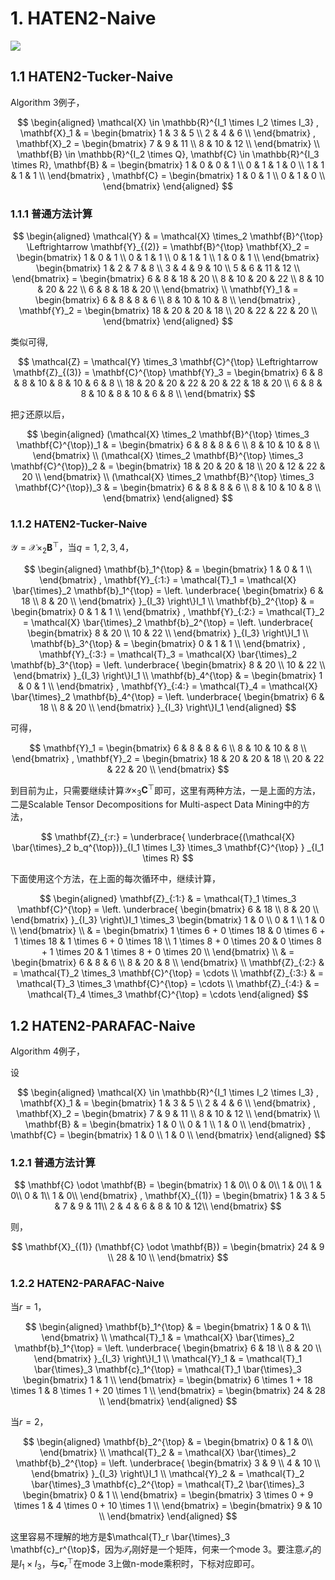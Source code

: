 # 1. HATEN2-Naive

![](/media/14890506837292.jpg)

## 1.1 HATEN2-Tucker-Naive

Algorithm 3例子，

$$
\begin{aligned}
\mathcal{X} \in \mathbb{R}^{I_1 \times I_2 \times I_3}
,
\mathbf{X}_1 & =
\begin{bmatrix}
1 & 3 & 5 \\
2 & 4 & 6 \\
\end{bmatrix}
,
\mathbf{X}_2 = 
\begin{bmatrix}
7 & 9 & 11 \\
8 & 10 & 12 \\
\end{bmatrix}
\\
\mathbf{B} \in \mathbb{R}^{I_2 \times Q}, \mathbf{C} \in \mathbb{R}^{I_3 \times R},
\mathbf{B} & =
\begin{bmatrix}
1 & 0 & 0 & 1 \\
0 & 1 & 1 & 0 \\
1 & 1 & 1 & 1 \\
\end{bmatrix}
,
\mathbf{C} = 
\begin{bmatrix}
1 & 0 & 1 \\
0 & 1 & 0 \\
\end{bmatrix}
\end{aligned}
$$

### 1.1.1 普通方法计算

$$
\begin{aligned}
\mathcal{Y} & = \mathcal{X} \times_2 \mathbf{B}^{\top} \Leftrightarrow \mathbf{Y}_{(2)} = \mathbf{B}^{\top} \mathbf{X}_2 =
\begin{bmatrix}
1 & 0 & 1 \\
0 & 1 & 1 \\
0 & 1 & 1 \\
1 & 0 & 1 \\
\end{bmatrix}
\begin{bmatrix}
1 & 2 & 7 & 8 \\
3 & 4 & 9 & 10 \\
5 & 6 & 11 & 12 \\
\end{bmatrix} =
\begin{bmatrix}
6 & 8 & 18 & 20 \\
8 & 10 & 20 & 22 \\
8 & 10 & 20 & 22 \\
6 & 8 & 18 & 20 \\
\end{bmatrix}
\\
\mathbf{Y}_1 & = 
\begin{bmatrix}
6 & 8 & 8 & 6 \\
8 & 10 & 10 & 8 \\
\end{bmatrix}
,
\mathbf{Y}_2 = 
\begin{bmatrix}
18 & 20 & 20 & 18 \\
20 & 22 & 22 & 20 \\
\end{bmatrix}
\end{aligned}
$$

类似可得,

$$
\mathcal{Z} = \mathcal{Y} \times_3 \mathbf{C}^{\top} \Leftrightarrow \mathbf{Z}_{(3)} = \mathbf{C}^{\top} \mathbf{Y}_3 =
\begin{bmatrix}
6 & 8 & 8 & 10 & 8 & 10 & 6 & 8 \\
18 & 20 & 20 & 22 & 20 & 22 & 18 & 20 \\
6 & 8 & 8 & 10 & 8 & 10 & 6 & 8 \\
\end{bmatrix}
$$

把$\mathcal{Z}$还原以后，

$$
\begin{aligned}
(\mathcal{X} \times_2 \mathbf{B}^{\top} \times_3 \mathbf{C}^{\top})_1 & =
\begin{bmatrix}
6 & 8 & 8 & 6 \\
8 & 10 & 10 & 8 \\
\end{bmatrix}
\\
(\mathcal{X} \times_2 \mathbf{B}^{\top} \times_3 \mathbf{C}^{\top})_2 & =
\begin{bmatrix}
18 & 20 & 20 & 18 \\
20 & 12 & 22 & 20 \\
\end{bmatrix}
\\
(\mathcal{X} \times_2 \mathbf{B}^{\top} \times_3 \mathbf{C}^{\top})_3 & =
\begin{bmatrix}
6 & 8 & 8 & 6 \\
8 & 10 & 10 & 8 \\
\end{bmatrix}
\end{aligned}
$$

### 1.1.2 HATEN2-Tucker-Naive

$\mathcal{Y} = \mathcal{X} \times_2 \mathbf{B}^{\top}$，当$q=1, 2, 3, 4$，

$$
\begin{aligned}
\mathbf{b}_1^{\top} & =
\begin{bmatrix}
1 & 0 & 1 \\
\end{bmatrix}
,
\mathbf{Y}_{:1:} = \mathcal{T}_1 = \mathcal{X} \bar{\times}_2 \mathbf{b}_1^{\top} = 
\left.
\underbrace{
\begin{bmatrix}
6 & 18 \\
8 & 20 \\
\end{bmatrix}
}_{I_3}
\right\}I_1
\\
\mathbf{b}_2^{\top} & =
\begin{bmatrix}
0 & 1 & 1 \\
\end{bmatrix}
,
\mathbf{Y}_{:2:} = \mathcal{T}_2 = \mathcal{X} \bar{\times}_2 \mathbf{b}_2^{\top} = 
\left.
\underbrace{
\begin{bmatrix}
8 & 20 \\
10 & 22 \\
\end{bmatrix}
}_{I_3}
\right\}I_1
\\
\mathbf{b}_3^{\top} & =
\begin{bmatrix}
0 & 1 & 1 \\
\end{bmatrix}
,
\mathbf{Y}_{:3:} = \mathcal{T}_3 = \mathcal{X} \bar{\times}_2 \mathbf{b}_3^{\top} = 
\left.
\underbrace{
\begin{bmatrix}
8 & 20 \\
10 & 22 \\
\end{bmatrix}
}_{I_3}
\right\}I_1
\\
\mathbf{b}_4^{\top} & =
\begin{bmatrix}
1 & 0 & 1 \\
\end{bmatrix}
,
\mathbf{Y}_{:4:} = \mathcal{T}_4 = \mathcal{X} \bar{\times}_2 \mathbf{b}_4^{\top} = 
\left.
\underbrace{
\begin{bmatrix}
6 & 18 \\
8 & 20 \\
\end{bmatrix}
}_{I_3}
\right\}I_1
\end{aligned}
$$

可得，

$$
\mathbf{Y}_1 = 
\begin{bmatrix}
6 & 8 & 8 & 6 \\
8 & 10 & 10 & 8 \\
\end{bmatrix}
,
\mathbf{Y}_2 = 
\begin{bmatrix}
18 & 20 & 20 & 18 \\
20 & 22 & 22 & 20 \\
\end{bmatrix}
$$

到目前为止，只需要继续计算$\mathcal{Y} \times_3 \mathbf{C}^{\top}$即可，这里有两种方法，一是上面的方法，二是Scalable Tensor Decompositions for Multi-aspect Data Mining中的方法，

$$
\mathbf{Z}_{:r:} = \underbrace{ \underbrace{(\mathcal{X} \bar{\times}_2 b_q^{\top})}_{I_1 \times I_3} \times_3 \mathbf{C}^{\top} } _{I_1 \times R}
$$

下面使用这个方法，在上面的每次循环中，继续计算，

$$
\begin{aligned}
\mathbf{Z}_{:1:} & = \mathcal{T}_1 \times_3 \mathbf{C}^{\top} =
\left.
\underbrace{
\begin{bmatrix}
6 & 18 \\
8 & 20 \\
\end{bmatrix}
}_{I_3}
\right\}I_1
\times_3
\begin{bmatrix}
1 & 0 \\
0 & 1 \\
1 & 0 \\
\end{bmatrix} \\ & =
\begin{bmatrix}
1 \times 6 + 0 \times 18 & 0 \times 6 + 1 \times 18 & 1 \times 6 + 0 \times 18 \\
1 \times 8 + 0 \times 20 & 0 \times 8 + 1 \times 20 & 1 \times 8 + 0 \times 20 \\
\end{bmatrix} \\ & =
\begin{bmatrix}
6 & 8 & 6 \\
8 & 20 & 8 \\
\end{bmatrix}
\\
\mathbf{Z}_{:2:} & = \mathcal{T}_2 \times_3 \mathbf{C}^{\top} = \cdots
\\
\mathbf{Z}_{:3:} & = \mathcal{T}_3 \times_3 \mathbf{C}^{\top} = \cdots
\\
\mathbf{Z}_{:4:} & = \mathcal{T}_4 \times_3 \mathbf{C}^{\top} = \cdots
\end{aligned}
$$

## 1.2 HATEN2-PARAFAC-Naive

Algorithm 4例子，

设

$$
\begin{aligned}
\mathcal{X} \in \mathbb{R}^{I_1 \times I_2 \times I_3}
,
\mathbf{X}_1 & =
\begin{bmatrix}
1 & 3 & 5 \\
2 & 4 & 6 \\
\end{bmatrix}
,
\mathbf{X}_2 = 
\begin{bmatrix}
7 & 9 & 11 \\
8 & 10 & 12 \\
\end{bmatrix}
\\
\mathbf{B} & = 
\begin{bmatrix}
1 & 0 \\
0 & 1 \\
1 & 0 \\
\end{bmatrix}
,
\mathbf{C} = 
\begin{bmatrix}
1 & 0 \\
1 & 0 \\
\end{bmatrix}
\end{aligned}
$$

### 1.2.1 普通方法计算

$$
\mathbf{C} \odot \mathbf{B} =
\begin{bmatrix}
1 & 0\\
0 & 0\\
1 & 0\\
1 & 0\\
0 & 1\\
1 & 0\\
\end{bmatrix}
,
\mathbf{X}_{(1)} =
\begin{bmatrix}
1 & 3 & 5 & 7 & 9 & 11\\
2 & 4 & 6 & 8 & 10 & 12\\
\end{bmatrix}
$$

则，

$$
\mathbf{X}_{(1)} (\mathbf{C} \odot \mathbf{B}) =
\begin{bmatrix}
24 & 9 \\
28 & 10 \\
\end{bmatrix}
$$

### 1.2.2 HATEN2-PARAFAC-Naive

当$r=1$，

$$
\begin{aligned}
\mathbf{b}_1^{\top} & =
\begin{bmatrix}
1 & 0 & 1\\
\end{bmatrix}
\\
\mathcal{T}_1 & = \mathcal{X} \bar{\times}_2 \mathbf{b}_1^{\top} = 
\left.
\underbrace{
\begin{bmatrix}
6 & 18 \\
8 & 20 \\
\end{bmatrix}
}_{I_3}
\right\}I_1
\\
\mathcal{Y}_1 & = \mathcal{T}_1 \bar{\times}_3 \mathbf{c}_1^{\top} =
\mathcal{T}_1 \bar{\times}_3 \begin{bmatrix} 1 & 1 \\ \end{bmatrix} =
\begin{bmatrix}
6 \times 1 + 18 \times 1 & 8 \times 1 + 20 \times 1 \\
\end{bmatrix} =
\begin{bmatrix}
24 & 28 \\
\end{bmatrix}
\end{aligned}
$$

当$r=2$，

$$
\begin{aligned}
\mathbf{b}_2^{\top} & =
\begin{bmatrix}
0 & 1 & 0\\
\end{bmatrix}
\\
\mathcal{T}_2 & = \mathcal{X} \bar{\times}_2 \mathbf{b}_2^{\top} = 
\left.
\underbrace{
\begin{bmatrix}
3 & 9 \\
4 & 10 \\
\end{bmatrix}
}_{I_3}
\right\}I_1
\\
\mathcal{Y}_2 & = \mathcal{T}_2 \bar{\times}_3 \mathbf{c}_2^{\top} =
\mathcal{T}_2 \bar{\times}_3 \begin{bmatrix} 0 & 1 \\ \end{bmatrix} =
\begin{bmatrix}
3 \times 0 + 9 \times 1 & 4 \times 0 + 10 \times 1 \\
\end{bmatrix} =
\begin{bmatrix}
9 & 10 \\
\end{bmatrix}
\end{aligned}
$$

这里容易不理解的地方是$\mathcal{T}_r \bar{\times}_3 \mathbf{c}_r^{\top}$，因为$\mathcal{T}_r$刚好是一个矩阵，何来一个mode 3。要注意$\mathcal{T}_r$的是$I_1 \times I_3$，与$\mathbf{c}_r^{\top}$在mode 3上做n-mode乘积时，下标对应即可。


